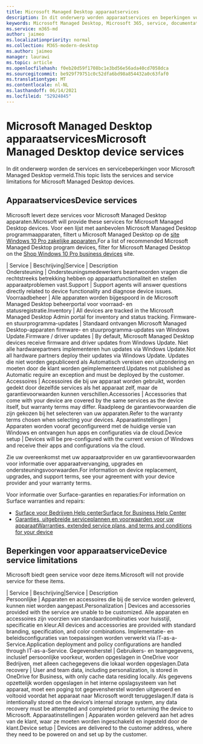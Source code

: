 ```yaml
---
title: Microsoft Managed Desktop apparaatservices
description: In dit onderwerp worden apparaatservices en beperkingen voor Microsoft Managed Desktop.
keywords: Microsoft Managed Desktop, Microsoft 365, service, documentatie
ms.service: m365-md
author: jaimeo
ms.localizationpriority: normal
ms.collection: M365-modern-desktop
ms.author: jaimeo
manager: laurawi
ms.topic: article
ms.openlocfilehash: f0eb20d59f1708bc1e3bd56e56ada40cd7058dca
ms.sourcegitcommit: be929f79751c0c52dfa6bd98a854432a0c63faf0
ms.translationtype: MT
ms.contentlocale: nl-NL
ms.lasthandoff: 06/14/2021
ms.locfileid: "52924845"
---
```

# <a name="microsoft-managed-desktop-device-services"></a><span data-ttu-id="1e99c-104">Microsoft Managed Desktop apparaatservices</span><span class="sxs-lookup"><span data-stu-id="1e99c-104">Microsoft Managed Desktop device services</span></span>

<span data-ttu-id="1e99c-105">In dit onderwerp worden de services en servicebeperkingen voor Microsoft Managed Desktop vermeld.</span><span class="sxs-lookup"><span data-stu-id="1e99c-105">This topic lists the services and service limitations for Microsoft Managed Desktop devices.</span></span>

## <a name="device-services"></a><span data-ttu-id="1e99c-106">Apparaatservices</span><span class="sxs-lookup"><span data-stu-id="1e99c-106">Device services</span></span>

<span data-ttu-id="1e99c-107">Microsoft levert deze services voor Microsoft Managed Desktop apparaten.</span><span class="sxs-lookup"><span data-stu-id="1e99c-107">Microsoft will provide these services for Microsoft Managed Desktop devices.</span></span> <span data-ttu-id="1e99c-108">Voor een lijst met aanbevolen Microsoft Managed Desktop programmaapparaten, filtert u Microsoft Managed Desktop op de [site Windows 10 Pro zakelijke apparaten.](https://www.microsoft.com/windowsforbusiness/view-all-devices)</span><span class="sxs-lookup"><span data-stu-id="1e99c-108">For a list of recommended Microsoft Managed Desktop program devices, filter for Microsoft Managed Desktop on the [Shop Windows 10 Pro business devices](https://www.microsoft.com/windowsforbusiness/view-all-devices) site.</span></span>

 <span data-ttu-id="1e99c-109">| Service | Beschrijving</span><span class="sxs-lookup"><span data-stu-id="1e99c-109">|Service  | Description</span></span>  
<span data-ttu-id="1e99c-110">Ondersteuning | Ondersteuningsmedewerkers beantwoorden vragen die rechtstreeks betrekking hebben op apparaatfunctionaliteit en stellen apparaatproblemen vast.</span><span class="sxs-lookup"><span data-stu-id="1e99c-110">Support | Support agents will answer questions directly related to device functionality and diagnose device issues.</span></span>
<span data-ttu-id="1e99c-111">Voorraadbeheer | Alle apparaten worden bijgespoord in de Microsoft Managed Desktop beheerportal voor voorraad- en statusregistratie.</span><span class="sxs-lookup"><span data-stu-id="1e99c-111">Inventory | All devices are tracked in the Microsoft Managed Desktop Admin portal for inventory and status tracking.</span></span>
<span data-ttu-id="1e99c-112">Firmware- en stuurprogramma-updates | Standaard ontvangen Microsoft Managed Desktop-apparaten firmware- en stuurprogramma-updates van Windows Update.</span><span class="sxs-lookup"><span data-stu-id="1e99c-112">Firmware / driver updates | By default, Microsoft Managed Desktop devices receive firmware and driver updates from Windows Update.</span></span> <span data-ttu-id="1e99c-113">Niet alle hardwarepartners implementeren hun updates via Windows Update.</span><span class="sxs-lookup"><span data-stu-id="1e99c-113">Not all hardware partners deploy their updates via Windows Update.</span></span> <span data-ttu-id="1e99c-114">Updates die niet worden gepubliceerd als Automatisch vereisen een uitzondering en moeten door de klant worden geïmplementeerd.</span><span class="sxs-lookup"><span data-stu-id="1e99c-114">Updates not published as Automatic require an exception and must be deployed by the customer.</span></span>
<span data-ttu-id="1e99c-115">Accessoires | Accessoires die bij uw apparaat worden gebruikt, worden gedekt door dezelfde services als het apparaat zelf, maar de garantievoorwaarden kunnen verschillen.</span><span class="sxs-lookup"><span data-stu-id="1e99c-115">Accessories | Accessories that come with your device are covered by the same services as the device itself, but warranty terms may differ.</span></span> <span data-ttu-id="1e99c-116">Raadpleeg de garantievoorwaarden die zijn gekozen bij het selecteren van uw apparaten.</span><span class="sxs-lookup"><span data-stu-id="1e99c-116">Refer to the warranty terms chosen when selecting your devices.</span></span> <span data-ttu-id="1e99c-117">Apparaatinstellingen | Apparaten worden vooraf geconfigureerd met de huidige versie van Windows en ontvangen hun apps en configuraties via de cloud.</span><span class="sxs-lookup"><span data-stu-id="1e99c-117">Device setup    | Devices will be pre-configured with the current version of Windows and receive their apps and configurations via the cloud.</span></span> 

<span data-ttu-id="1e99c-118">Zie uw overeenkomst met uw apparaatprovider en uw garantievoorwaarden voor informatie over apparaatvervanging, upgrades en ondersteuningsvoorwaarden.</span><span class="sxs-lookup"><span data-stu-id="1e99c-118">For information on device replacement, upgrades, and support terms, see your agreement with your device provider and your warranty terms.</span></span>

<span data-ttu-id="1e99c-119">Voor informatie over Surface-garanties en reparaties:</span><span class="sxs-lookup"><span data-stu-id="1e99c-119">For information on Surface warranties and repairs:</span></span>
- [<span data-ttu-id="1e99c-120">Surface voor Bedrijven Help center</span><span class="sxs-lookup"><span data-stu-id="1e99c-120">Surface for Business Help Center</span></span>](https://support.microsoft.com/hub/4339296/surface-for-business-help)
- [<span data-ttu-id="1e99c-121">Garanties, uitgebreide serviceplannen en voorwaarden voor uw apparaat</span><span class="sxs-lookup"><span data-stu-id="1e99c-121">Warranties, extended service plans, and terms and conditions for your device</span></span>](https://support.microsoft.com/help/4040687/info-about-warranties-extended-service-plans-and-terms-conditions)


## <a name="device-service-limitations"></a><span data-ttu-id="1e99c-122">Beperkingen voor apparaatservice</span><span class="sxs-lookup"><span data-stu-id="1e99c-122">Device service limitations</span></span>

<span data-ttu-id="1e99c-123">Microsoft biedt geen service voor deze items.</span><span class="sxs-lookup"><span data-stu-id="1e99c-123">Microsoft will not provide service for these items.</span></span>

 <span data-ttu-id="1e99c-124">| Service | Beschrijving</span><span class="sxs-lookup"><span data-stu-id="1e99c-124">|Service  | Description</span></span>  
<span data-ttu-id="1e99c-125">Persoonlijke | Apparaten en accessoires die bij de service worden geleverd, kunnen niet worden aangepast.</span><span class="sxs-lookup"><span data-stu-id="1e99c-125">Personalization | Devices and accessories provided with the service are unable to be customized.</span></span> <span data-ttu-id="1e99c-126">Alle apparaten en accessoires zijn voorzien van standaardcombinaties voor huisstijl, specificatie en kleur.</span><span class="sxs-lookup"><span data-stu-id="1e99c-126">All devices and accessories are provided with standard branding, specification, and color combinations.</span></span> <span data-ttu-id="1e99c-127">Implementatie- en beleidsconfiguraties van toepassingen worden verwerkt via IT-as-a-Service.</span><span class="sxs-lookup"><span data-stu-id="1e99c-127">Application deployment and policy configurations are handled through IT-as-a-Service.</span></span>
<span data-ttu-id="1e99c-128">Gegevensherstel | Gebruikers- en teamgegevens, inclusief persoonlijke voorkeur, worden opgeslagen in OneDrive voor Bedrijven, met alleen cachegegevens die lokaal worden opgeslagen.</span><span class="sxs-lookup"><span data-stu-id="1e99c-128">Data recovery | User and team data, including personalization, is stored in OneDrive for Business, with only cache data residing locally.</span></span> <span data-ttu-id="1e99c-129">Als gegevens opzettelijk worden opgeslagen in het interne opslagsysteem van het apparaat, moet een poging tot gegevensherstel worden uitgevoerd en voltooid voordat het apparaat naar Microsoft wordt teruggeslagen.</span><span class="sxs-lookup"><span data-stu-id="1e99c-129">If data is intentionally stored on the device’s internal storage system, any data recovery must be attempted and completed prior to returning the device to Microsoft.</span></span>
<span data-ttu-id="1e99c-130">Apparaatinstellingen | Apparaten worden geleverd aan het adres van de klant, waar ze moeten worden ingeschakeld en ingesteld door de klant.</span><span class="sxs-lookup"><span data-stu-id="1e99c-130">Device setup | Devices are delivered to the customer address, where they need to be powered on and set up by the customer.</span></span>
